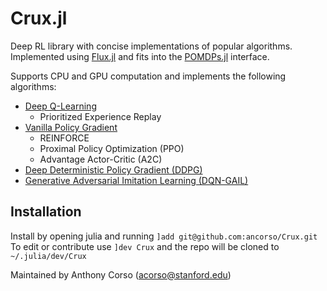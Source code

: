 # Crux.jl

Deep RL library with concise implementations of popular algorithms. Implemented using [Flux.jl](https://github.com/FluxML/Flux.jl) and fits into the [POMDPs.jl](https://github.com/JuliaPOMDP/POMDPs.jl) interface.

Supports CPU and GPU computation and implements the following algorithms:

* <a href="./src/solvers/dqn.jl">Deep Q-Learning</a>
  * Prioritized Experience Replay
* <a href="./src/solvers/actor_critic.jl">Vanilla Policy Gradient</a>
  * REINFORCE
  * Proximal Policy Optimization (PPO)
  * Advantage Actor-Critic (A2C)
* <a href="./src/solvers/ddpg.jl">Deep Deterministic Policy Gradient (DDPG)</a>
* <a href="./src/solvers/gail.jl">Generative Adversarial Imitation Learning (DQN-GAIL)</a>

## Installation

Install by opening julia and running `]add git@github.com:ancorso/Crux.git`
To edit or contribute use `]dev Crux` and the repo will be cloned to `~/.julia/dev/Crux`

Maintained by Anthony Corso (acorso@stanford.edu)